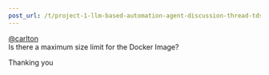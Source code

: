 ```yaml
---
post_url: /t/project-1-llm-based-automation-agent-discussion-thread-tds-jan-2025/164277/485
---
```

[@carlton](/u/carlton)  
Is there a maximum size limit for the Docker Image?

Thanking you